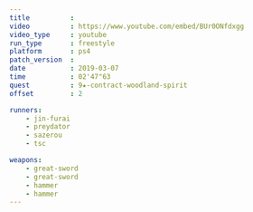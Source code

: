```yaml
---
title          :
video          : https://www.youtube.com/embed/BUr0ONfdxgg
video_type     : youtube
run_type       : freestyle
platform       : ps4
patch_version  :
date           : 2019-03-07
time           : 02'47"63
quest          : 9★-contract-woodland-spirit
offset         : 2

runners:
    - jin-furai
    - preydator
    - sazerou
    - tsc

weapons:
    - great-sword
    - great-sword
    - hammer
    - hammer
---
```

